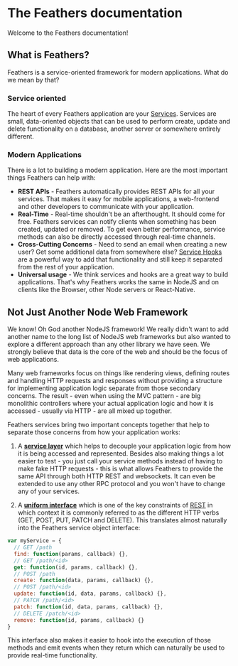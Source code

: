 # The Feathers documentation

Welcome to the Feathers documentation! 

## What is Feathers?

Feathers is a service-oriented framework for modern applications. What do we mean by that?

### Service oriented

The heart of every Feathers application are your [Services](). Services are small, data-oriented objects that can be used to perform create, update and delete functionality on a database, another server or somewhere entirely different.

### Modern Applications

There is a lot to building a modern application. Here are the most important things Feathers can help with:

- __REST APIs__ - Feathers automatically provides REST APIs for all your services. That makes it easy for mobile applications, a web-frontend and other developers to communicate with your application.
- __Real-Time__ - Real-time shouldn't be an afterthought. It should come for free. Feathers services can notify clients when something has been created, updated or removed. To get even better performance, service methods can also be directly accessed through real-time channels.
- __Cross-Cutting Concerns__ - Need to send an email when creating a new user? Get some additional data from somewhere else? [Service Hooks]() are a powerful way to add that functionality and still keep it separated from the rest of your application.
- __Universal usage__ - We think services and hooks are a great way to build applications. That's why Feathers works the same in NodeJS and on clients like the Browser, other Node servers or React-Native.

## Not Just Another Node Web Framework

We know! Oh God another NodeJS framework! We really didn't want to add another name to the long list of NodeJS web frameworks but also wanted to explore a different approach than any other library we have seen. We strongly believe that data is the core of the web and should be the focus of web applications.

Many web frameworks focus on things like rendering views, defining routes and handling HTTP requests and responses without providing a structure for implementing application logic separate from those secondary concerns. The result - even when using the MVC pattern - are big monolithic controllers where your actual application logic and how it is accessed - usually via HTTP - are all mixed up together.

Feathers services bring two important concepts together that help to separate those concerns from how your application works:

1) A __[service layer](http://martinfowler.com/eaaCatalog/serviceLayer.html)__ which helps to decouple your application logic from how it is being accessed and represented. Besides also making things a lot easier to test - you just call your service methods instead of having to make fake HTTP requests - this is what allows Feathers to provide the same API through both HTTP REST and websockets. It can even be extended to use any other RPC protocol and you won't have to change any of your services.

2) A __[uniform interface](http://en.wikipedia.org/wiki/Representational_state_transfer#Uniform_interface)__ which is one of the key constraints of [REST](http://en.wikipedia.org/wiki/Representational_state_transfer) in which context it is commonly referred to as the different HTTP verbs (GET, POST, PUT, PATCH and DELETE). This translates almost naturally into the Feathers service object interface:

```js
var myService = {
  // GET /path
  find: function(params, callback) {},
  // GET /path/<id>
  get: function(id, params, callback) {},
  // POST /path
  create: function(data, params, callback) {},
  // POST /path/<id>
  update: function(id, data, params, callback) {},
  // PATCH /path/<id>
  patch: function(id, data, params, callback) {},
  // DELETE /patch/<id>
  remove: function(id, params, callback) {}
}
```

This interface also makes it easier to hook into the execution of those methods and emit events when they return which can naturally be used to provide real-time functionality.